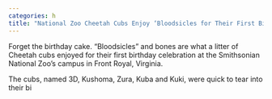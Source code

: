 ```yaml
---
categories: h
title: "National Zoo Cheetah Cubs Enjoy ‘Bloodsicles for Their First Birthday"
---
```


Forget the birthday cake. &#8220;Bloodsicles&#8221; and bones are what a litter of Cheetah cubs enjoyed for their first birthday celebration at the Smithsonian National Zoo&#8217;s campus in Front Royal, Virginia.



The cubs, named 3D, Kushoma, Zura, Kuba and Kuki, were quick to tear into their bi